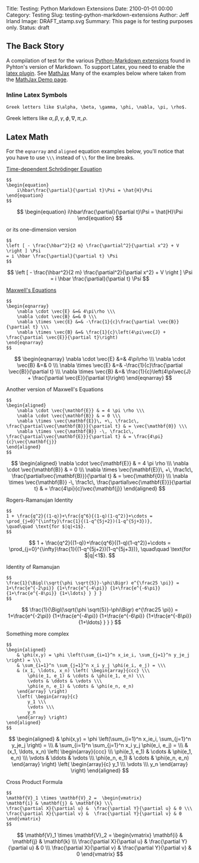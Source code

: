 Title: Testing: Python Markdown Extensions
Date: 2100-01-01 00:00
Category: Testing
Slug: testing-python-markdown-extensions
Author: Jeff Irland
Image: DRAFT_stamp.svg
Summary: This page is for testing purposes only.
Status: draft

## The Back Story
A compilation of test for the various [Python-Markdown extensions][01] found in Pyhton's version of Markdown.
To support Latex, you need to enable the [latex plugin][02].
See [MathJax][05]
Many of the examples below where taken from the [MathJax Demo page][06].

### Inline Latex Symbols
```
Greek letters like $\alpha, \beta, \gamma, \phi, \nabla, \pi, \rho$.
```

Greek letters like $\alpha, \beta, \gamma, \phi, \nabla, \pi, \rho$.


## Latex Math
For the `eqnarray` and `aligned` equation examples below, you'll notice that you have to use
`\\\` instead of `\\` for the line breaks.

[Time-dependent Schrödinger Equation][03]

```
$$
\begin{equation}
    i\hbar\frac{\partial}{\partial t}\Psi = \hat{H}\Psi
\end{equation}
$$
```

$$
\begin{equation}
    i\hbar\frac{\partial}{\partial t}\Psi = \hat{H}\Psi
\end{equation}
$$

or its one-dimension version

```
$$
\left [ - \frac{\hbar^2}{2 m} \frac{\partial^2}{\partial x^2} + V \right ] \Psi
= i \hbar \frac{\partial}{\partial t} \Psi
$$
```

$$
\left [ - \frac{\hbar^2}{2 m} \frac{\partial^2}{\partial x^2} + V \right ] \Psi
= i \hbar \frac{\partial}{\partial t} \Psi
$$

[Maxwell's Equations][04]

```
$$
\begin{eqnarray}
    \nabla \cdot \vec{E} &=& 4\pi\rho \\\
    \nabla \cdot \vec{B} &=& 0 \\\
    \nabla \times \vec{E} &=& -\frac{1}{c}\frac{\partial \vec{B}}{\partial t} \\\
    \nabla \times \vec{B} &=& \frac{1}{c}\left(4\pi\vec{J} + \frac{\partial \vec{E}}{\partial t}\right)
\end{eqnarray}
$$
```

$$
\begin{eqnarray}
    \nabla \cdot \vec{E} &=& 4\pi\rho \\\
    \nabla \cdot \vec{B} &=& 0 \\\
    \nabla \times \vec{E} &=& -\frac{1}{c}\frac{\partial \vec{B}}{\partial t} \\\
    \nabla \times \vec{B} &=& \frac{1}{c}\left(4\pi\vec{J} + \frac{\partial \vec{E}}{\partial t}\right)
\end{eqnarray}
$$

Another version of Maxwell's Equations

```
$$
\begin{aligned}
    \nabla \cdot \vec{\mathbf{E}} & = 4 \pi \rho \\\
    \nabla \cdot \vec{\mathbf{B}} & = 0 \\\
    \nabla \times \vec{\mathbf{E}}\, +\, \frac1c\, \frac{\partial\vec{\mathbf{B}}}{\partial t} & = \vec{\mathbf{0}} \\\
    \nabla \times \vec{\mathbf{B}} -\, \frac1c\, \frac{\partial\vec{\mathbf{E}}}{\partial t} & = \frac{4\pi}{c}\vec{\mathbf{j}}
\end{aligned}
$$
```

$$
\begin{aligned}
    \nabla \cdot \vec{\mathbf{E}} & = 4 \pi \rho \\\
    \nabla \cdot \vec{\mathbf{B}} & = 0 \\\
    \nabla \times \vec{\mathbf{E}}\, +\, \frac1c\, \frac{\partial\vec{\mathbf{B}}}{\partial t} & = \vec{\mathbf{0}} \\\
    \nabla \times \vec{\mathbf{B}} -\, \frac1c\, \frac{\partial\vec{\mathbf{E}}}{\partial t} & = \frac{4\pi}{c}\vec{\mathbf{j}}
\end{aligned}
$$

Rogers-Ramanujan Identity

```
$$
1 + \frac{q^2}{(1-q)}+\frac{q^6}{(1-q)(1-q^2)}+\cdots =
\prod_{j=0}^{\infty}\frac{1}{(1-q^{5j+2})(1-q^{5j+3})},
\quad\quad \text{for $|q|<1$}.
$$
```

$$
1 + \frac{q^2}{(1-q)}+\frac{q^6}{(1-q)(1-q^2)}+\cdots =
\prod_{j=0}^{\infty}\frac{1}{(1-q^{5j+2})(1-q^{5j+3})},
\quad\quad \text{for $|q|<1$}.
$$

Identity of Ramanujan

```
$$
\frac{1}{\Bigl(\sqrt{\phi \sqrt{5}}-\phi\Bigr) e^{\frac25 \pi}} =
1+\frac{e^{-2\pi}} {1+\frac{e^{-4\pi}} {1+\frac{e^{-6\pi}}
{1+\frac{e^{-8\pi}} {1+\ldots} } } }
$$
```

$$
\frac{1}{\Bigl(\sqrt{\phi \sqrt{5}}-\phi\Bigr) e^{\frac25 \pi}} =
1+\frac{e^{-2\pi}} {1+\frac{e^{-4\pi}} {1+\frac{e^{-6\pi}}
{1+\frac{e^{-8\pi}} {1+\ldots} } } }
$$

Something more complex

```
$$
\begin{aligned}
    & \phi(x,y) = \phi \left(\sum_{i=1}^n x_ie_i, \sum_{j=1}^n y_je_j \right) = \\\
    & \sum_{i=1}^n \sum_{j=1}^n x_i y_j \phi(e_i, e_j) = \\\
    & (x_1, \ldots, x_n) \left( \begin{array}{ccc} \\\
        \phi(e_1, e_1) & \cdots & \phi(e_1, e_n) \\\
        \vdots & \ddots & \vdots \\\
        \phi(e_n, e_1) & \cdots & \phi(e_n, e_n)
    \end{array} \right)
    \left( \begin{array}{c}
        y_1 \\\
        \vdots \\\
        y_n
    \end{array} \right)
\end{aligned}
$$
```

$$
\begin{aligned}
    & \phi(x,y) = \phi \left(\sum_{i=1}^n x_ie_i, \sum_{j=1}^n y_je_j \right) = \\\
    & \sum_{i=1}^n \sum_{j=1}^n x_i y_j \phi(e_i, e_j) = \\\
    & (x_1, \ldots, x_n) \left( \begin{array}{ccc} \\\
        \phi(e_1, e_1) & \cdots & \phi(e_1, e_n) \\\
        \vdots & \ddots & \vdots \\\
        \phi(e_n, e_1) & \cdots & \phi(e_n, e_n)
    \end{array} \right)
    \left( \begin{array}{c}
        y_1 \\\
        \vdots \\\
        y_n
    \end{array} \right)
\end{aligned}
$$

Cross Product Formula

```
$$
\mathbf{V}_1 \times \mathbf{V}_2 =  \begin{vmatrix}
\mathbf{i} & \mathbf{j} & \mathbf{k} \\\
\frac{\partial X}{\partial u} &  \frac{\partial Y}{\partial u} & 0 \\\
\frac{\partial X}{\partial v} &  \frac{\partial Y}{\partial v} & 0
\end{vmatrix}
$$
```

$$
\mathbf{V}_1 \times \mathbf{V}_2 =  \begin{vmatrix}
\mathbf{i} & \mathbf{j} & \mathbf{k} \\\
\frac{\partial X}{\partial u} &  \frac{\partial Y}{\partial u} & 0 \\\
\frac{\partial X}{\partial v} &  \frac{\partial Y}{\partial v} & 0
\end{vmatrix}
$$


[01]:http://pythonhosted.org/Markdown/extensions/extra.html
[02]:https://github.com/getpelican/pelican-plugins/blob/master/latex
[03]:http://en.wikipedia.org/wiki/Schr%C3%B6dinger_equation
[04]:http://en.wikipedia.org/wiki/Maxwell's_equations
[05]:http://www.mathjax.org/
[06]:http://www.mathjax.org/demos/
[07]:
[08]:
[09]:
[10]:
